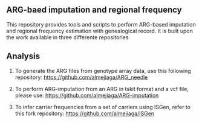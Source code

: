 ## ARG-baed imputation and regional frequency

This repository provides tools and scripts to perform ARG-based imputation and regional frequency estimation with genealogical record. It is built upon the work available in three differente repositories

## Analysis

1. To generate the ARG files from genotype array data, use this following repository: https://github.com/almejiaga/ARG_needle

2. To perform ARG-imputation from an ARG in tskit format and a vcf file, please use: https://github.com/almejiaga/ARG-imputation

3. To infer carrier frequencies from a set of carriers using ISGen, refer to this fork repository: https://github.com/almejiaga/ISGen
